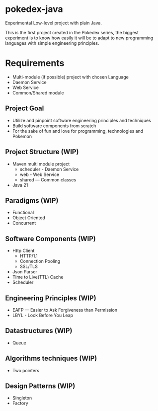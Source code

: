 # pokedex-java

Experimental Low-level project with plain Java.

This is the first project created in the Pokedex series,
the biggest experiment is to know how easily it will be to adapt to new programming languages with simple engineering
principles.

# Requirements

- Multi-module (if possible) project with chosen Language
- Daemon Service
- Web Service
- Common/Shared module

## Project Goal

- Utilize and pinpoint software engineering principles and techniques
- Build software components from scratch
- For the sake of fun and love for programming, technologies and Pokemon

## Project Structure (WIP)

- Maven multi module project
    - scheduler - Daemon Service
    - web - Web Service
    - shared — Common classes
- Java 21

## Paradigms (WIP)

- Functional
- Object Oriented
- Concurrent

## Software Components (WIP)

- Http Client
    - HTTP/1.1
    - Connection Pooling
    - SSL/TLS
- Json Parser
- Time to Live(TTL) Cache
- Scheduler

## Engineering Principles (WIP)

- EAFP — Easier to Ask Forgiveness than Permission
- LBYL - Look Before You Leap

## Datastructures (WIP)

- Queue

## Algorithms techniques (WIP)

- Two pointers

## Design Patterns (WIP)

- Singleton
- Factory
